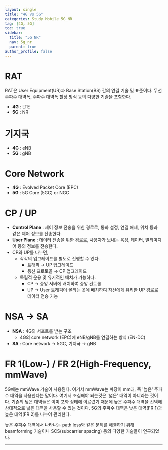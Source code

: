 ```yaml
---
layout: single
title: "4G vs 5G"
categories: Study Mobile 5G_NR
tag: [4G, 5G]
toc: true
sidebar:
  title: "5G NR"
  nav: 5g_nr
  parent: true
author_profile: false
---
```

# RAT

RAT은 User Equipment(UR)과 Base Station(BS) 간의 연결 기술 및 표준이다.
무선 주파수 대역폭, 주파수 대역폭 할당 방식 등의 다양한 기술을 포함한다.

- **4G** : LTE
- **5G** : NR

# 기지국

- **4G** : eNB
- **5G** : gNB

# Core Network

- **4G** : Evolved Packet Core (EPC)
- **5G** : 5G Core (5GC) or NGC

# CP / UP

- **Control Plane** : 제어 정보 전송을 위한 경로로, 통화 설정, 연결 해제, 위치 등과 같은 제어 정보를 전송한다.
- **User Plane** : 데이터 전송을 위한 경로로, 사용자가 보내는 음성, 데이터, 멀티미디어 등의 정보를 전송한다.
- CP와 UP를 나누면,
    - 각각의 업그레이드를 별도로 진행할 수 있다.
        - 트래픽 → UP 업그레이드
        - 통신 프로토콜 → CP 업그레이드
    - 독립적 운용 및 유기적인 배치가 가능하다.
        - CP → 중앙 서버에 배치하여 중앙 컨트롤
        - UP → User 트래픽이 몰리는 곳에 배치하여 자신에게 유리한 UP 경로로 데이터 전송 가능

# NSA → SA

- **NSA** : 4G의 서포트를 받는 구조
    - 4G의 core network (EPC)에 eNB/gNB를 연결하는 방식 (EN-DC)
- **SA** : Core network → 5GC, 기지국 → gNB

# FR 1(Low-) / FR 2(High-Frequency, mmWave)

5G에는 mmWave 기술이 사용된다. 여기서 mmWave는 파장이 mm대, 즉 '높은' 주파수 대역을 사용한다는 말이다. 여기서 조심해야 되는것은 '넓은' 대역이 아니라는 것이다. 기존의 낮은 대역들은 이미 포화 상태에 이르렀기 때문에 높은 주파수 대역을 선택해 상대적으로 넓은 대역을 사용할 수 있는 것이다. 5G의 주파수 대역은 낮은 대역(FR 1)과 높은 대역(FR 2)를 나누어 관리한다.

높은 주파수 대역에서 나타나는 path loss와 같은 문제를 해결하기 위해 beamforming 기술이나 SCS(subcarrier spacing) 등의 다양한 기술들이 연구되었다.

---